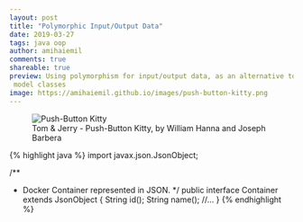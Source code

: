 ```yaml
---
layout: post
title: "Polymorphic Input/Output Data"
date: 2019-03-27
tags: java oop
author: amihaiemil
comments: true
shareable: true
preview: Using polymorphism for input/output data, as an alternative to
 model classes
image: https://amihaiemil.github.io/images/push-button-kitty.png
---
```


<figure class="articleimg">
 <img src="{{page.image}}" alt="Push-Button Kitty">
 <figcaption>
 Tom & Jerry - Push-Button Kitty, by  William Hanna and Joseph Barbera
 </figcaption>
</figure>

{% highlight java %}
import javax.json.JsonObject;

/**
 * Docker Container represented in JSON.
 */
public interface Container extends JsonObject {
   String id();
   String name();
   //...
}
{% endhighlight %}
